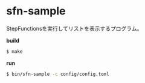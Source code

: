 # sfn-sample

StepFunctionsを実行してリストを表示するプログラム。

**build**

```bash
$ make
```

**run**

```bash
$ bin/sfn-sample -c config/config.toml
```
